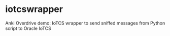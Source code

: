# iotcswrapper
Anki Overdrive demo: IoTCS wrapper to send sniffed messages from Python script to Oracle IoTCS
